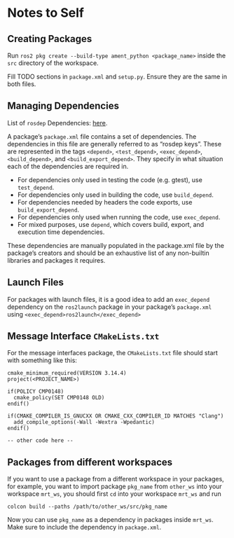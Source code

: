 # Notes to Self

## Creating Packages
Run `ros2 pkg create --build-type ament_python <package_name>` inside the `src` directory of the workspace.

Fill TODO sections in `package.xml` and `setup.py`. Ensure they are the same in both files.

## Managing Dependencies
List of `rosdep` Dependencies: [here](https://github.com/ros/rosdistro/tree/master/rosdep).

A package’s `package.xml` file contains a set of dependencies. The dependencies in this file are generally referred to as “rosdep keys”. These are represented in the tags `<depend>`, `<test_depend>`, `<exec_depend>`, `<build_depend>`, and `<build_export_depend>`. They specify in what situation each of the dependencies are required in.

- For dependencies only used in testing the code (e.g. gtest), use `test_depend`.
- For dependencies only used in building the code, use `build_depend`.
- For dependencies needed by headers the code exports, use `build_export_depend`.
- For dependencies only used when running the code, use `exec_depend`.
- For mixed purposes, use `depend`, which covers build, export, and execution time dependencies.

These dependencies are manually populated in the package.xml file by the package’s creators and should be an exhaustive list of any non-builtin libraries and packages it requires.

## Launch Files
For packages with launch files, it is a good idea to add an `exec_depend` dependency on the `ros2launch` package in your package’s `package.xml` using `<exec_depend>ros2launch</exec_depend>`

## Message Interface `CMakeLists.txt`
For the message interfaces package, the `CMakeLists.txt` file should start with something like this:

```
cmake_minimum_required(VERSION 3.14.4)
project(<PROJECT_NAME>)

if(POLICY CMP0148)
  cmake_policy(SET CMP0148 OLD)
endif()

if(CMAKE_COMPILER_IS_GNUCXX OR CMAKE_CXX_COMPILER_ID MATCHES "Clang")
  add_compile_options(-Wall -Wextra -Wpedantic)
endif()

-- other code here --
```

## Packages from different workspaces
If you want to use a package from a different workspace in your packages, for example, you want to import package `pkg_name` from `other_ws` into your workspace `mrt_ws`, you should first `cd` into your workspace `mrt_ws` and run

`colcon build --paths /path/to/other_ws/src/pkg_name`

Now you can use `pkg_name` as a dependency in packages inside `mrt_ws`. Make sure to include the dependency in `package.xml`.